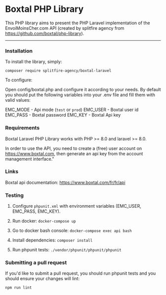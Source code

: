 # Boxtal PHP Library

This PHP library aims to present the PHP Laravel implementation of the EnvoiMoinsCher.com API (created by splitfire agency from https://github.com/boxtal/php-library).

---

### Installation

To install the library, simply:

`composer require splitfire-agency/boxtal-laravel`

To configure:

Open config/boxtal.php and configure it according to your needs. By default you should put the following variables into your .env file and fill them with valid values:

EMC_MODE - Api mode (`test` or `prod`)
EMC_USER - Boxtal user id
EMC_PASS - Boxtal password
EMC_KEY - Boxtal Api key

### Requirements

Boxtal Laravel PHP Library works with PHP >= 8.0 and laravel >= 8.0.

In order to use the API, you need to create a (free) user account on https://www.boxtal.com, then generate an api key from the account management interface."

### Links

Boxtal api documentation: https://www.boxtal.com/fr/fr/api

### Testing

1. Configure `phpunit.xml` with environment variables (EMC_USER, EMC_PASS, EMC_KEY). 

2. Run docker: `docker-compose up`

3. Go to docker bash console: `docker-compose exec api bash`

4. Install dependencies: `composer install`

5. Run phpunit tests: `./vendor/phpunit/phpunit/phpunit`

### Submitting a pull request

If you'd like to submit a pull request, you should run phpunit tests and you should ensure your changes will lint:

`npm run lint`